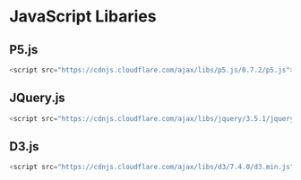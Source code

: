 # JavaScript Libaries
## P5.js

```javascript
<script src="https://cdnjs.cloudflare.com/ajax/libs/p5.js/0.7.2/p5.js"></script>
```
## JQuery.js
```javascript
<script src="https://cdnjs.cloudflare.com/ajax/libs/jquery/3.5.1/jquery.min.js"></script>
```
## D3.js
```javascript
<script src="https://cdnjs.cloudflare.com/ajax/libs/d3/7.4.0/d3.min.js"></script>
```
